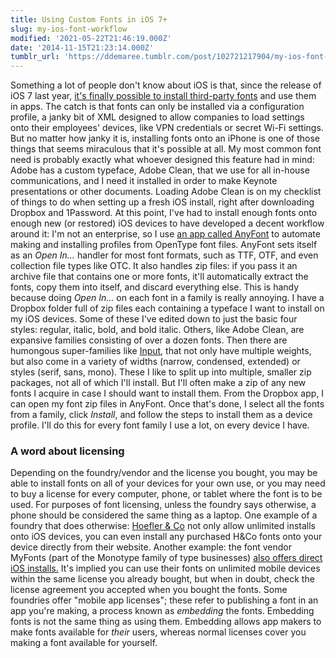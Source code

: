 ```yaml
---
title: Using Custom Fonts in iOS 7+
slug: my-ios-font-workflow
modified: '2021-05-22T21:46:19.000Z'
date: '2014-11-15T21:23:14.000Z'
tumblr_url: 'https://ddemaree.tumblr.com/post/102721217904/my-ios-font-workflow'
---
```

Something a lot of people don't know about iOS is that, since the release of iOS 7 last year, [it's finally possible to install third-party fonts](http://www.macstories.net/news/installing-custom-fonts-on-ios/) and use them in apps. The catch is that fonts can only be installed via a configuration profile, a janky bit of XML designed to allow companies to load settings onto their employees' devices, like VPN credentials or secret Wi-Fi settings. But no matter how janky it is, installing fonts onto an iPhone is one of those things that seems miraculous that it's possible at all. My most common font need is probably exactly what whoever designed this feature had in mind: Adobe has a custom typeface, Adobe Clean, that we use for all in-house communications, and I need it installed in order to make Keynote presentations or other documents. Loading Adobe Clean is on my checklist of things to do when setting up a fresh iOS install, right after downloading Dropbox and 1Password. At this point, I've had to install enough fonts onto enough new (or restored) iOS devices to have developed a decent workflow around it: I'm not an enterprise, so I use [an app called AnyFont](http://www.macrumors.com/2014/03/31/anyfont-install-custom-fonts/) to automate making and installing profiles from OpenType font files. AnyFont sets itself as an _Open In…_ handler for most font formats, such as TTF, OTF, and even collection file types like OTC. It also handles zip files: if you pass it an archive file that contains one or more fonts, it'll automatically extract the fonts, copy them into itself, and discard everything else. This is handy because doing _Open In…_ on each font in a family is really annoying. I have a Dropbox folder full of zip files each containing a typeface I want to install on my iOS devices. Some of these I've edited down to just the basic four styles: regular, italic, bold, and bold italic. Others, like Adobe Clean, are expansive families consisting of over a dozen fonts. Then there are humongous super-families like [Input](http://input.fontbureau.com), that not only have multiple weights, but also come in a variety of widths (narrow, condensed, extended) or styles (serif, sans, mono). These I like to split up into multiple, smaller zip packages, not all of which I'll install. But I'll often make a zip of any new fonts I acquire in case I should want to install them. From the Dropbox app, I can open my font zip files in AnyFont. Once that's done, I select all the fonts from a family, click _Install_, and follow the steps to install them as a device profile. I'll do this for every font family I use a lot, on every device I have.

### A word about licensing

Depending on the foundry/vendor and the license you bought, you may be able to install fonts on all of your devices for your own use, or you may need to buy a license for every computer, phone, or tablet where the font is to be used. For purposes of font licensing, unless the foundry says otherwise, a phone should be considered the same thing as a laptop. One example of a foundry that does otherwise: [Hoefler & Co](http://typography.com) not only allow unlimited installs onto iOS devices, you can even install any purchased H&Co fonts onto your device directly from their website. Another example: the font vendor MyFonts (part of the Monotype family of type businesses) [also offers direct iOS installs.](http://meta.myfonts.com/post/80802984786/install-fonts-from-myfonts-on-ios-7-devices) It's implied you can use their fonts on unlimited mobile devices within the same license you already bought, but when in doubt, check the license agreement you accepted when you bought the fonts. Some foundries offer "mobile app licenses"; these refer to publishing a font in an app you're making, a process known as _embedding_ the fonts. Embedding fonts is not the same thing as using them. Embedding allows app makers to make fonts available for _their_ users, whereas normal licenses cover you making a font available for yourself.
